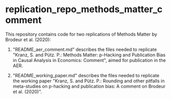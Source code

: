 # replication_repo_methods_matter_comment
This repository contains code for two replications of Methods Matter by Brodeur et al. (2020):

1. "README_aer_comment.md" describes the files needed to replicate "Kranz, S. and Pütz. P.: Methods Matter: p-Hacking and Publication Bias in Causal Analysis in Economics: Comment", aimed for publication in the AER.

2. "README_working_paper.md" describes the files needed to replicate the working paper "Kranz, S. and Pütz. P.: Rounding and other pitfalls in meta-studies on p-hacking and publication bias: A comment on Brodeur et al. (2020)".



